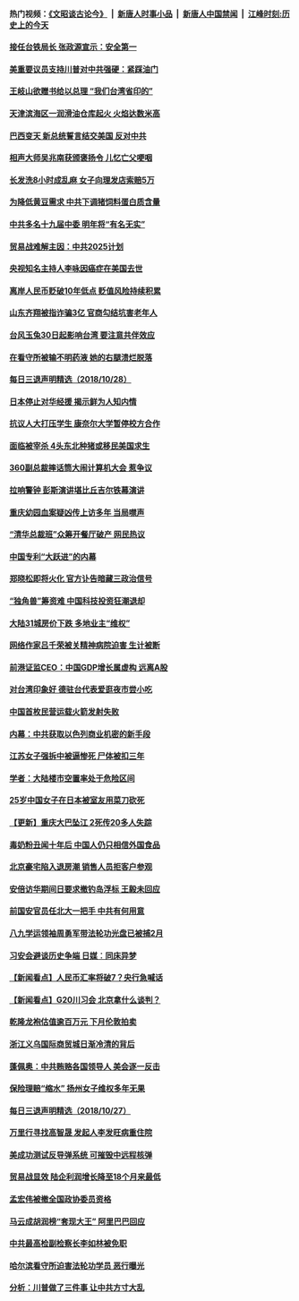 #### 热门视频：[《文昭谈古论今》](https://github.com/gfw-breaker/wenzhao/blob/master/README.md?t=10291533?t=10291233) &nbsp;|&nbsp; [新唐人时事小品](https://github.com/gfw-breaker/ntdtv-comedy/blob/master/README.md?t=10291533?t=10291233) &nbsp;|&nbsp; [新唐人中国禁闻](https://github.com/gfw-breaker/ntdtv-news/blob/master/README.md?t=10291533?t=10291233) &nbsp;|&nbsp; [江峰时刻:历史上的今天](https://github.com/gfw-breaker/today-in-history/blob/master/README.md?t=10291533?t=10291233) 


#### [接任台铁局长 张政源宣示：安全第一](../pages/nsc413/n10815624.md?t=10291533?t=10291233) 

#### [美重要议员支持川普对中共强硬：紧踩油门](../pages/nsc413/n10815659.md?t=10291533?t=10291233) 

#### [王岐山欲赠书给以总理 “我们台湾省印的”](../pages/nsc413/n10815606.md?t=10291533?t=10291233) 

#### [天津滨海区一润滑油仓库起火 火焰达数米高](../pages/nsc413/n10815227.md?t=10291533?t=10291233) 

#### [巴西变天 新总统誓言结交美国 反对中共](../pages/nsc413/n10815508.md?t=10291533?t=10291233) 

#### [相声大师吴兆南获颁褒扬令 儿忆亡父哽咽](../pages/nsc413/n10815198.md?t=10291533?t=10291233) 

#### [长发洗8小时成乱麻 女子向理发店索赔5万](../pages/nsc413/n10815260.md?t=10291533?t=10291233) 

#### [为降低黄豆需求 中共下调猪饲料蛋白质含量](../pages/nsc413/n10814787.md?t=10291533?t=10291233) 

#### [中共多名十九届中委 明年将“有名无实”](../pages/nsc413/n10815009.md?t=10291533?t=10291233) 

#### [贸易战难解主因：中共2025计划](../pages/nsc413/n10814718.md?t=10291533?t=10291233) 

#### [央视知名主持人李咏因癌症在美国去世](../pages/nsc413/n10814971.md?t=10291533?t=10291233) 

#### [离岸人民币贬破10年低点 贬值风险持续积累](../pages/nsc413/n10814466.md?t=10291533?t=10291233) 

#### [山东齐翔被指诈骗3亿 官商勾结坑害老年人](../pages/nsc413/n10814443.md?t=10291533?t=10291233) 

#### [台风玉兔30日起影响台湾 要注意共伴效应](../pages/nsc413/n10814719.md?t=10291533?t=10291233) 

#### [在看守所被输不明药液 她的右腿溃烂脱落](../pages/nsc413/n10787359.md?t=10291533?t=10291233) 

#### [每日三退声明精选（2018/10/28）](../pages/nsc413/n10814770.md?t=10291533?t=10291233) 

#### [日本停止对华经援 揭示鲜为人知内情](../pages/nsc413/n10814356.md?t=10291533?t=10291233) 

#### [抗议人大打压学生 康奈尔大学暂停校方合作](../pages/nsc413/n10814431.md?t=10291533?t=10291233) 

#### [面临被宰杀 4头东北种猪或移民美国求生](../pages/nsc413/n10814349.md?t=10291533?t=10291233) 

#### [360副总裁摔话筒大闹计算机大会 惹争议](../pages/nsc413/n10814358.md?t=10291533?t=10291233) 

#### [拉响警钟 彭斯演讲堪比丘吉尔铁幕演讲](../pages/nsc413/n10814193.md?t=10291533?t=10291233) 

#### [重庆幼园血案疑凶传上访多年 当局噤声](../pages/nsc413/n10814211.md?t=10291533?t=10291233) 

#### [“清华总裁班”众筹开餐厅破产 网民热议](../pages/nsc413/n10814142.md?t=10291533?t=10291233) 

#### [中国专利“大跃进”的内幕](../pages/nsc413/n10811653.md?t=10291533?t=10291233) 

#### [郑晓松即将火化 官方讣告暗藏三政治信号](../pages/nsc413/n10813921.md?t=10291533?t=10291233) 

#### [“独角兽”筹资难 中国科技投资狂潮退却](../pages/nsc413/n10814006.md?t=10291533?t=10291233) 

#### [大陆31城房价下跌 多地业主“维权”](../pages/nsc413/n10814004.md?t=10291533?t=10291233) 

#### [网络作家吕千荣被关精神病院迫害 生计被断](../pages/nsc413/n10813524.md?t=10291533?t=10291233) 

#### [前港证监CEO：中国GDP增长属虚构 远离A股](../pages/nsc413/n10813864.md?t=10291533?t=10291233) 

#### [对台湾印象好 德驻台代表爱逛夜市尝小吃](../pages/nsc413/n10813940.md?t=10291533?t=10291233) 

#### [中国首枚民营运载火箭发射失败](../pages/nsc413/n10813899.md?t=10291533?t=10291233) 


#### [内幕：中共获取以色列商业机密的新手段](../pages/nsc413/n10812897.md?t=10291533?t=10291233) 

#### [江苏女子强拆中被逼惨死 尸体被扣三年](../pages/nsc413/n10813649.md?t=10291533?t=10291233) 

#### [学者：大陆楼市空置率处于危险区间](../pages/nsc413/n10813365.md?t=10291533?t=10291233) 

#### [25岁中国女子在日本被室友用菜刀砍死](../pages/nsc413/n10813354.md?t=10291533?t=10291233) 

#### [【更新】重庆大巴坠江 2死传20多人失踪](../pages/nsc413/n10813366.md?t=10291533?t=10291233) 

#### [毒奶粉丑闻十年后 中国人仍只相信外国食品](../pages/nsc413/n10813135.md?t=10291533?t=10291233) 

#### [北京豪宅陷入退房潮 销售人员拒客户参观](../pages/nsc413/n10813228.md?t=10291533?t=10291233) 

#### [安倍访华期间日要求撤钓岛浮标 王毅未回应](../pages/nsc413/n10813117.md?t=10291533?t=10291233) 

#### [前国安官员任北大一把手 中共有何用意](../pages/nsc413/n10812938.md?t=10291533?t=10291233) 

#### [八九学运领袖周勇军带法轮功光盘已被捕2月](../pages/nsc413/n10813173.md?t=10291533?t=10291233) 

#### [习安会避谈历史争端 日媒︰同床异梦](../pages/nsc413/n10813074.md?t=10291533?t=10291233) 

#### [【新闻看点】人民币汇率将破7？央行急喊话](../pages/nsc413/n10813095.md?t=10291533?t=10291233) 

#### [【新闻看点】G20川习会 北京拿什么谈判？](../pages/nsc413/n10813096.md?t=10291533?t=10291233) 

#### [乾隆龙袍估值逾百万元 下月伦敦拍卖](../pages/nsc413/n10813025.md?t=10291533?t=10291233) 

#### [浙江义乌国际商贸城日渐冷清的背后](../pages/nsc413/n10812964.md?t=10291533?t=10291233) 

#### [蓬佩奥：中共贿赂各国领导人 美会逐一反击](../pages/nsc413/n10812690.md?t=10291533?t=10291233) 

#### [保险理赔“缩水” 扬州女子维权多年无果](../pages/nsc413/n10812838.md?t=10291533?t=10291233) 

#### [每日三退声明精选（2018/10/27）](../pages/nsc413/n10812829.md?t=10291533?t=10291233) 

#### [万里行寻找高智晟 发起人李发旺病重住院](../pages/nsc413/n10812092.md?t=10291533?t=10291233) 

#### [美成功测试反导弹系统 可摧毁中远程核弹](../pages/nsc413/n10812774.md?t=10291533?t=10291233) 


#### [贸易战显效 陆企利润增长降至18个月来最低](../pages/nsc413/n10812442.md?t=10291533?t=10291233) 

#### [孟宏伟被撤全国政协委员资格](../pages/nsc413/n10812594.md?t=10291533?t=10291233) 

#### [马云成胡润榜“套现大王” 阿里巴巴回应](../pages/nsc413/n10812677.md?t=10291533?t=10291233) 

#### [中共最高检副检察长李如林被免职](../pages/nsc413/n10812573.md?t=10291533?t=10291233) 

#### [哈尔滨看守所迫害法轮功学员 恶行曝光](../pages/nsc413/n10624206.md?t=10291533?t=10291233) 

#### [分析：川普做了三件事 让中共方寸大乱](../pages/nsc413/n10808955.md?t=10291533?t=10291233) 

